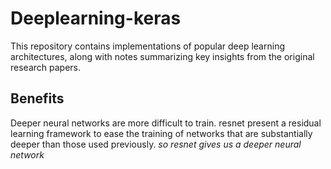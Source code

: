 # Deeplearning-keras

This repository contains implementations of popular deep learning architectures, along with notes summarizing key insights from the original research papers.

## Benefits
Deeper neural networks are more difficult to train. resnet present a residual learning framework to ease the training
of networks that are substantially deeper than those used previously. *so resnet gives us a deeper neural network*
 